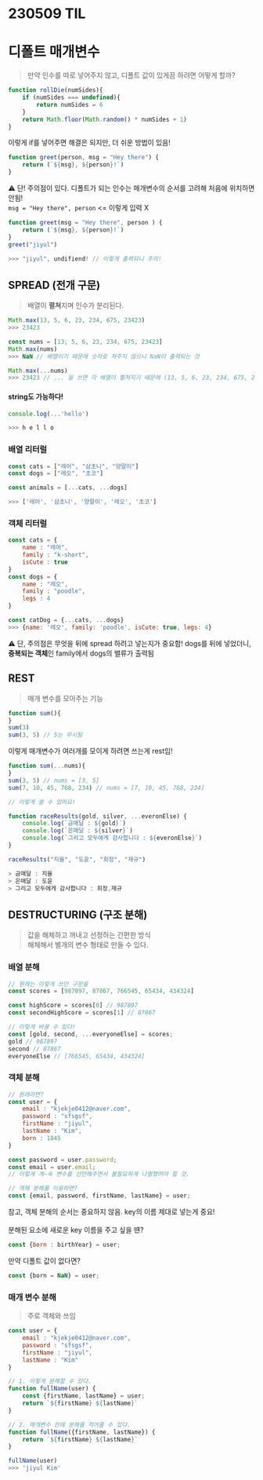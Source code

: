 # 230509 TIL

# 디폴트 매개변수
> 만약 인수를 따로 넣어주지 않고, 디폴트 값이 있게끔 하려면 어떻게 할까?
```js
function rollDie(numSides){
    if (numSides === undefined){
        return numSides = 6
    }
    return Math.floor(Math.random() * numSides + 1)
}
```
이렇게 if를 넣어주면 해결은 되지만, 더 쉬운 방법이 있음!

```js
function greet(person, msg = "Hey there") {
    return (`${msg}, ${person}!`)
}
```
⚠️ 단! 주의점이 있다.
디폴트가 되는 인수는 매개변수의 순서를 고려해 처음에 위치하면 안됨!
<br> `msg = "Hey there", person` <= 이렇게 입력 X


```js
function greet(msg = "Hey there", person ) {
    return (`${msg}, ${person}!`)
}
greet("jiyul")

>>> "jiyul", undifiend! // 이렇게 출력되니 주의!
```

## SPREAD (전개 구문)
> 배열이 **펼쳐**지며 인수가 분리된다.
```js
Math.max(13, 5, 6, 23, 234, 675, 23423)
>>> 23423

const nums = [13, 5, 6, 23, 234, 675, 23423]
Math.max(nums)
>>> NaN // 배열이기 때문에 숫자로 쳐주지 않으니 NaN이 출력되는 것

Math.max(...nums)
>>> 23423 // ... 을 쓰면 각 배열이 펼쳐지기 때문에 (13, 5, 6, 23, 234, 675, 23423) 와 같게 되는거임! 
```
#### string도 가능하다!
```js
console.log(...'hello')

>>> h e l l o
```
### 배열 리터럴
```js
const cats = ["레어", "삼초니", "양말이"]
const dogs = ["레오", "초코"]

const animals = [...cats, ...dogs]

>>> ['레어', '삼초니', '양말이', '레오', '초코']
```
### 객체 리터럴
```js
const cats = {
    name : "레어",
    family : "k-short",
    isCute : true
}
const dogs = {
    name : "레오",
    family : "poodle",
    legs : 4
}

const catDog = {...cats, ...dogs}
>>> {name: '레오', family: 'poodle', isCute: true, legs: 4}
```
⚠️ 단, 주의점은 무엇을 뒤에 spread 하려고 넣는지가 중요함! 
dogs를 뒤에 넣었더니, **중복되는 객체**인 family에서 dogs의 밸류가 출력됨

## REST
> 매개 변수를 모아주는 기능
```js
function sum(){
}
sum(3)
sum(3, 5) // 5는 무시됨
```
이렇게 매개변수가 여러개를 모이게 하려면 쓰는게 rest임!
```js
function sum(...nums){
}
sum(3, 5) // nums = [3, 5]
sum(7, 10, 45, 768, 234) // nums = [7, 10, 45, 768, 234]
```
```js
// 이렇게 쓸 수 있어요!

function raceResults(gold, silver, ...everonElse) {
    console.log(`금매달 : ${gold}`)
    console.log(`은매달 : ${silver}`)
    console.log(`그리고 모두에게 감사합니다 : ${everonElse}`)
}

raceResults("지율", "도윤", "희정", "재규")

> 금매달 : 지율
> 은매달 : 도윤
> 그리고 모두에게 감사합니다 : 희정,재규
```
## DESTRUCTURING (구조 분해) 
> 값을 해체하고 꺼내고 선정하는 간편한 방식
> <br> 해체해서 별개의 변수 형태로 만들 수 있다.
### 배열 분해
```js
// 원래는 이렇게 쓰던 구문을
const scores = [987897, 87867, 766545, 65434, 434324]

const highScore = scores[0] // 987897
const secondHighScore = scores[1] // 87867

// 이렇게 바꿀 수 있다!
const [gold, second, ...everyoneElse] = scores;
gold // 987897
second // 87867
everyoneElse // [766545, 65434, 434324]
```
### 객체 분해
```js
// 원래라면?
const user = {
    email : "kjekje0412@naver.com",
    password : "sfsgsf",
    firstName : "jiyul",
    lastName : "Kim",
    born : 1845
}

const password = user.password;
const email = user.email;
// 이렇게 계~속 변수를 선언해주면서 불필요하게 나열했어야 할 것.

// 객체 분해를 이용하면?
const {email, password, firstName, lastName} = user;
```
참고, 객체 분해의 순서는 중요하지 않음. key의 이름 제대로 넣는게 중요!
<br>
<br>
분해된 요소에 새로운 key 이름을 주고 싶을 떈?

```js
const {born : birthYear} = user;
```
만약 디폴트 값이 없다면?
```js
const {born = NaN} = user;
```
### 매개 변수 분해
> 주로 객체와 쓰임
```js
const user = {
    email : "kjekje0412@naver.com",
    password : "sfsgsf",
    firstName : "jiyul",
    lastName : "Kim"
}

// 1. 이렇게 분해할 수 있다.
function fullName(user) {
    const {firstName, lastName} = user;
    return `${firstName} ${lastName}`
}

// 2. 매개변수 란에 분해를 적어줄 수 있다.
function fullName({firstName, lastName}) {
    return `${firstName} ${lastName}`
}

fullName(user)
>>> 'jiyul Kim'
```